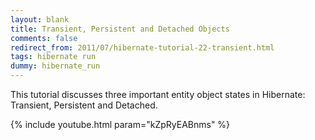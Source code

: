 ```yaml
---           
layout: blank
title: Transient, Persistent and Detached Objects
comments: false
redirect_from: 2011/07/hibernate-tutorial-22-transient.html
tags: hibernate run
dummy: hibernate_run
---
```


This tutorial discusses three important entity object states in Hibernate: Transient, Persistent and Detached.

{% include youtube.html param="kZpRyEABnms" %}